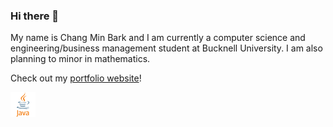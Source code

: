 ### Hi there 👋

My name is Chang Min Bark and I am currently a computer science and engineering/business management student at Bucknell University. I am also planning to minor in mathematics. 

Check out my [portfolio website](https://changminbark.github.io/)!

[<img align="left" alt="Java" width="40px" src="https://raw.githubusercontent.com/github/explore/5b3600551e122a3277c2c5368af2ad5725ffa9a1/topics/java/java.png" />][1]


[1]: https://www.java.com/en/
<!--
**changminbark/changminbark** is a ✨ _special_ ✨ repository because its `README.md` (this file) appears on your GitHub profile.

Here are some ideas to get you started:

- 🔭 I’m currently working on ...
- 🌱 I’m currently learning ...
- 👯 I’m looking to collaborate on ...
- 🤔 I’m looking for help with ...
- 💬 Ask me about ...
- 📫 How to reach me: ...
- 😄 Pronouns: ...
- ⚡ Fun fact: ...
-->

